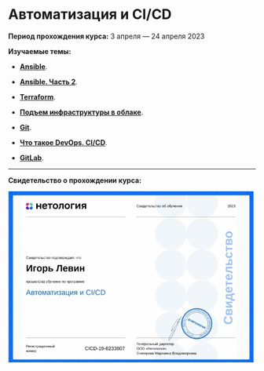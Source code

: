  # Автоматизация и CI/СD

**Период прохождения курса:** 3 апреля — 24 апреля 2023

**Изучаемые темы:**

- [**Ansible**](https://github.com/elekpow/netology/blob/main/automation/lessons/lesson1.md).

- [**Ansible. Часть 2**](https://github.com/elekpow/netology/blob/main/automation/lessons/lesson2.md).

- [**Terraform**](https://github.com/elekpow/netology/blob/main/automation/lessons/lesson3.md).

- [**Подъем инфраструктуры в облаке**](https://github.com/elekpow/netology/blob/main/automation/lessons/lesson4.md).

- [**Git**](https://github.com/elekpow/netology/blob/main/automation/8-03-hw/README.md).

- [**Что такое DevOps. CI/CD**](https://github.com/elekpow/netology/blob/main/automation/GitLab_8-03/README.md).

- [**GitLab**](https://github.com/elekpow/netology/blob/main/automation/lessons/lesson7.md).













---

**Свидетельство о прохождении курса:**

<img src="https://github.com/elekpow/netology/blob/main/automation/images/cert.jpg" alt="cert.jpg" border="0" width="500">
